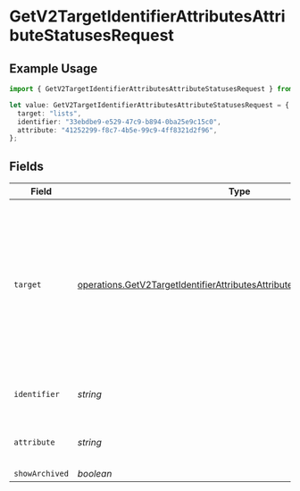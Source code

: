 # GetV2TargetIdentifierAttributesAttributeStatusesRequest

## Example Usage

```typescript
import { GetV2TargetIdentifierAttributesAttributeStatusesRequest } from "attio-js/models/operations";

let value: GetV2TargetIdentifierAttributesAttributeStatusesRequest = {
  target: "lists",
  identifier: "33ebdbe9-e529-47c9-b894-0ba25e9c15c0",
  attribute: "41252299-f8c7-4b5e-99c9-4ff8321d2f96",
};
```

## Fields

| Field                                                                                                                                                                    | Type                                                                                                                                                                     | Required                                                                                                                                                                 | Description                                                                                                                                                              | Example                                                                                                                                                                  |
| ------------------------------------------------------------------------------------------------------------------------------------------------------------------------ | ------------------------------------------------------------------------------------------------------------------------------------------------------------------------ | ------------------------------------------------------------------------------------------------------------------------------------------------------------------------ | ------------------------------------------------------------------------------------------------------------------------------------------------------------------------ | ------------------------------------------------------------------------------------------------------------------------------------------------------------------------ |
| `target`                                                                                                                                                                 | [operations.GetV2TargetIdentifierAttributesAttributeStatusesPathParamTarget](../../models/operations/getv2targetidentifierattributesattributestatusespathparamtarget.md) | :heavy_check_mark:                                                                                                                                                       | Whether the attribute is on an object or a list. Please note that the company and people objects do not support status attributes at this time.                          | lists                                                                                                                                                                    |
| `identifier`                                                                                                                                                             | *string*                                                                                                                                                                 | :heavy_check_mark:                                                                                                                                                       | N/A                                                                                                                                                                      | 33ebdbe9-e529-47c9-b894-0ba25e9c15c0                                                                                                                                     |
| `attribute`                                                                                                                                                              | *string*                                                                                                                                                                 | :heavy_check_mark:                                                                                                                                                       | N/A                                                                                                                                                                      | 41252299-f8c7-4b5e-99c9-4ff8321d2f96                                                                                                                                     |
| `showArchived`                                                                                                                                                           | *boolean*                                                                                                                                                                | :heavy_minus_sign:                                                                                                                                                       | N/A                                                                                                                                                                      | true                                                                                                                                                                     |